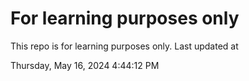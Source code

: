 # For learning purposes only
This repo is for learning purposes only.
Last updated at

Thursday, May 16, 2024 4:44:12 PM

